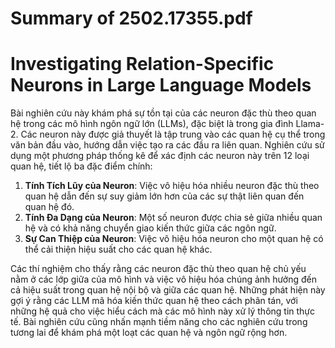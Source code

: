 # Summary of 2502.17355.pdf

# Investigating Relation-Specific Neurons in Large Language Models

Bài nghiên cứu này khám phá sự tồn tại của các neuron đặc thù theo quan hệ trong các mô hình ngôn ngữ lớn (LLMs), đặc biệt là trong gia đình Llama-2. Các neuron này được giả thuyết là tập trung vào các quan hệ cụ thể trong văn bản đầu vào, hướng dẫn việc tạo ra các đầu ra liên quan. Nghiên cứu sử dụng một phương pháp thống kê để xác định các neuron này trên 12 loại quan hệ, tiết lộ ba đặc điểm chính:

1. **Tính Tích Lũy của Neuron**: Việc vô hiệu hóa nhiều neuron đặc thù theo quan hệ dẫn đến sự suy giảm lớn hơn của các sự thật liên quan đến quan hệ đó.
2. **Tính Đa Dạng của Neuron**: Một số neuron được chia sẻ giữa nhiều quan hệ và có khả năng chuyển giao kiến thức giữa các ngôn ngữ.
3. **Sự Can Thiệp của Neuron**: Việc vô hiệu hóa neuron cho một quan hệ có thể cải thiện hiệu suất cho các quan hệ khác.

Các thí nghiệm cho thấy rằng các neuron đặc thù theo quan hệ chủ yếu nằm ở các lớp giữa của mô hình và việc vô hiệu hóa chúng ảnh hưởng đến cả hiệu suất trong quan hệ nội bộ và giữa các quan hệ. Những phát hiện này gợi ý rằng các LLM mã hóa kiến thức quan hệ theo cách phân tán, với những hệ quả cho việc hiểu cách mà các mô hình này xử lý thông tin thực tế. Bài nghiên cứu cũng nhấn mạnh tiềm năng cho các nghiên cứu trong tương lai để khám phá một loạt các quan hệ và ngôn ngữ rộng hơn.
